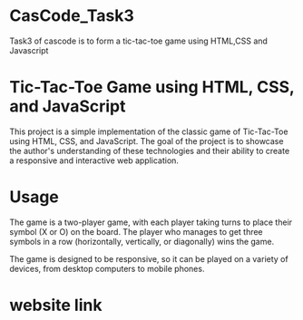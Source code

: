 # CasCode_Task3
Task3 of cascode is to form a tic-tac-toe game using HTML,CSS and Javascript
# Tic-Tac-Toe Game using HTML, CSS, and JavaScript
This project is a simple implementation of the classic game of Tic-Tac-Toe using HTML, CSS, and JavaScript. The goal of the project is to showcase the author's understanding of these technologies and their ability to create a responsive and interactive web application.

# Usage
The game is a two-player game, with each player taking turns to place their symbol (X or O) on the board. The player who manages to get three symbols in a row (horizontally, vertically, or diagonally) wins the game.

The game is designed to be responsive, so it can be played on a variety of devices, from desktop computers to mobile phones.
# website link

